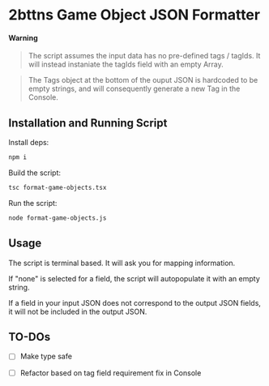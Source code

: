 # 2bttns Game Object JSON Formatter

#### Warning
> The script assumes the input data has no pre-defined tags / tagIds. It will instead instaniate the tagIds field with an empty Array.
 
>The Tags object at the bottom of the ouput JSON is hardcoded to be empty strings, and will consequently generate a new Tag in the Console.

## Installation and Running Script
Install deps:
```bash
npm i
```

Build the script:
```bash
tsc format-game-objects.tsx
```

Run the script:
```bash
node format-game-objects.js
```

## Usage

The script is terminal based. It will ask you for mapping information. 

If "none" is selected for a field, the script will autopopulate it with an empty string.

If a field in your input JSON does not correspond to the output JSON fields, it will not be included in the output JSON.

## TO-DOs

* [ ] Make type safe
* [ ] Refactor based on tag field requirement fix in Console

